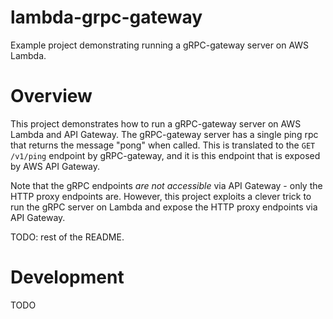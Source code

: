 # lambda-grpc-gateway

Example project demonstrating running a gRPC-gateway server on AWS Lambda.

# Overview

This project demonstrates how to run a gRPC-gateway server on AWS Lambda and API
Gateway. The gRPC-gateway server has a single ping rpc that returns the message
"pong" when called. This is translated to the `GET /v1/ping` endpoint by
gRPC-gateway, and it is this endpoint that is exposed by AWS API Gateway.

Note that the gRPC endpoints _are not accessible_ via API Gateway - only the
HTTP proxy endpoints are. However, this project exploits a clever trick to
run the gRPC server on Lambda and expose the HTTP proxy endpoints via API
Gateway.

TODO: rest of the README.

# Development

TODO
